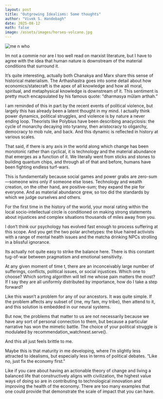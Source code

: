 ```yaml
---
layout: post
title: "Outgrowing Idealisms: Some thoughts"
author: "Vivek S. Handebagh"
date: 2025-08-12
math: false
image: /assets/images/horses-volcano.jpg
---
```


<div class="post-header-image">
  <img src="{{ '/assets/images/horses-volcano.jpg' | relative_url }}" alt="me n who" />
</div>

Im not a commie nor are I too well read on marxist literature, but I have to agree with the idea that human nature is downstream of the material conditions that surround it. 

It’s quite interesting, actually both Chanakya and Marx share this sense of historical materialism. The Arthashastra goes into some detail about how economics/statecraft is the apex of all knowledge and how all moral, spiritual, and metaphysical knowledge is downstream of it. This sentiment is pretty much encapsulated by his famous quote: “dharmasya mūlam arthah.” 

I am reminded of this in part by the recent events of political violence, but largely this has already been a latent thought in my mind. I actually think power dynamics, political struggles, and violence is by nature a never ending loop. Theorists like Polybius have been describing anacyclosis: the cycle of monarchy decaying into tyranny, then aristocracy to oligarchy, democracy to mob rule, and back. And this dynamic is reflected in history at various scales.

That said, if there is any axis in the world along which change has been monotonic rather than cyclical, it is technology and the material abundance that emerges as a function of it. We literally went from sticks and stones to building quantum chips, and through all of that and before, humans have been fighting endless turf-wars.

This is fundamentally because social games and power grabs are zero-sum—someone wins only if someone else loses. Technology and wealth creation, on the other hand, are positive-sum; they expand the pie for everyone. And as material abundance grew, so too did the standards by which we judge ourselves and others. 

For the first time in the history of the world, your moral rating within the local socio-intellectual circle is conditioned on making strong statements about injustices and complex situations thousands of miles away from you.

I don’t think our psychology has evolved fast enough to process suffering at this scope. And you get the two polar archetypes: the blue haired activists with a range of mental health issues and the matcha drinking NPCs strolling in a blissful ignorance. 

Its actually not quite easy to strike the balance here. There is this constant tug-of-war between pragmatism and emotional sensitivity. 

At any given moment of time t, there are an inconceivably large number of sufferings, conflicts, political issues, or social injustices. Which one to choose? Which sorting algorithm will tell me whose pain matters the most? If I say they are all uniformly distributed by importance, how do I take a step forward?

Like this wasn’t a problem for any of our ancestors. It was quite simple. If the problem affects any subset of {me, my fam, my tribe}, then attend to it, and this solution is embedded in our neural systems.

But now, the problems that matter to us are not necessarily because we have any sort of personal connection to them, but because a particular narrative has won the mimetic battle. The choice of your political struggle is modulated by recommendation_watchnext.serve(). 

And this all just feels brittle to me.

Maybe this is that maturity in me developing, where I’m slightly less attracted to idealisms, but especially less in terms of political debates.  “Like no, just fix the economy first."

Like if you care about having an actionable theory of change and living a balanced life that constructively aligns with civilization, the highest value ways of doing so are in contributing to technological innovation and improving the health of the economy. There are too many examples that one could provide that demonstrate the scale of impact that you can have.




